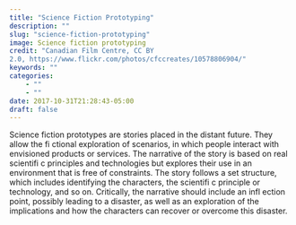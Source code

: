 ```yaml
---
title: "Science Fiction Prototyping"
description: ""
slug: "science-fiction-prototyping"
image: Science fiction prototyping
credit: "Canadian Film Centre, CC BY2.0, https://www.flickr.com/photos/cfccreates/10578806904/"
keywords: ""
categories:
    - ""
    - ""
date: 2017-10-31T21:28:43-05:00
draft: false
---
```


Science fiction prototypes are stories placed in the distant future. They allow the fi ctional exploration of scenarios, in which people interact with envisioned products or services. The narrative of the story is based on real scientifi c principles and technologies but explores their use in an environment that is free of constraints. The story follows a set structure, which includes identifying the characters, the scientifi c principle or technology, and so on. Critically, the narrative should include an infl ection point, possibly leading to a disaster, as well as an exploration of the implications and how the characters can recover or overcome this disaster.

